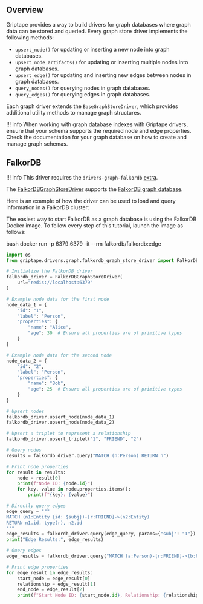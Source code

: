 ## Overview

Griptape provides a way to build drivers for graph databases where graph data can be stored and queried. Every graph store driver implements the following methods:

- `upsert_node()` for updating or inserting a new node into graph databases.
- `upsert_node_artifacts()` for updating or inserting multiple nodes into graph databases.
- `upsert_edge()` for updating and inserting new edges between nodes in graph databases.
- `query_nodes()` for querying nodes in graph databases.
- `query_edges()` for querying edges in graph databases.

Each graph driver extends the `BaseGraphStoreDriver`, which provides additional utility methods to manage graph structures.

!!! info
    When working with graph database indexes with Griptape drivers, ensure that your schema supports the required node and edge properties. Check the documentation for your graph database on how to create and manage graph schemas.

## FalkorDB

!!! info
    This driver requires the `drivers-graph-falkordb` [extra](../index.md#extras).

The [FalkorDBGraphStoreDriver](../../reference/griptape/drivers/graph/falkordb_graph_store_driver.md) supports the [FalkorDB graph database](https://www.falkordb.com/).

Here is an example of how the driver can be used to load and query information in a FalkorDB cluster:

The easiest way to start FalkorDB as a graph database is using the FalkorDB Docker image. To follow every step of this tutorial, launch the image as follows:

bash
docker run -p 6379:6379 -it --rm falkordb/falkordb:edge

```python
import os
from griptape.drivers.graph.falkordb_graph_store_driver import FalkorDBGraphStoreDriver

# Initialize the FalkorDB driver
falkordb_driver = FalkorDBGraphStoreDriver(
    url="redis://localhost:6379"
)

# Example node data for the first node
node_data_1 = {
    "id": "1",
    "label": "Person",
    "properties": {
        "name": "Alice",
        "age": 30  # Ensure all properties are of primitive types
    }
}

# Example node data for the second node
node_data_2 = {
    "id": "2",
    "label": "Person",
    "properties": {
        "name": "Bob",
        "age": 25  # Ensure all properties are of primitive types
    }
}

# Upsert nodes
falkordb_driver.upsert_node(node_data_1)
falkordb_driver.upsert_node(node_data_2)

# Upsert a triplet to represent a relationship
falkordb_driver.upsert_triplet("1", "FRIEND", "2")

# Query nodes
results = falkordb_driver.query("MATCH (n:Person) RETURN n")

# Print node properties
for result in results:
    node = result[0]
    print(f"Node ID: {node.id}")
    for key, value in node.properties.items():
        print(f"{key}: {value}")

# Directly query edges
edge_query = """
MATCH (n1:Entity {id: $subj})-[r:FRIEND]->(n2:Entity)
RETURN n1.id, type(r), n2.id
"""
edge_results = falkordb_driver.query(edge_query, params={"subj": "1"})
print("Edge Results:", edge_results)

# Query edges
edge_results = falkordb_driver.query("MATCH (a:Person)-[r:FRIEND]->(b:Person) RETURN a, r, b")

# Print edge properties
for edge_result in edge_results:
    start_node = edge_result[0]
    relationship = edge_result[1]
    end_node = edge_result[2]
    print(f"Start Node ID: {start_node.id}, Relationship: {relationship}, End Node ID: {end_node.id}")
```